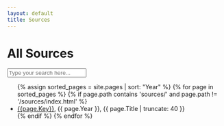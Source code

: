 ```yaml
---
layout: default
title: Sources
---
```

<h1>All Sources</h1>
<div id="search-container">
  <input
    type="text"
    id="search-input"
    placeholder="Type your search here..."
    onkeyup="filterSources()"
  />
</div>
<ul>
  {% assign sorted_pages = site.pages | sort: "Year" %}
  {% for page in sorted_pages %}
    {% if page.path contains 'sources/' and page.path != '/sources/index.html' %}
      <li><a href="{{ page.url }}">{{page.Key}}</a>, {{ page.Year }}, {{ page.Title | truncate: 40 }}</li>
    {% endif %}
  {% endfor %}
</ul>

